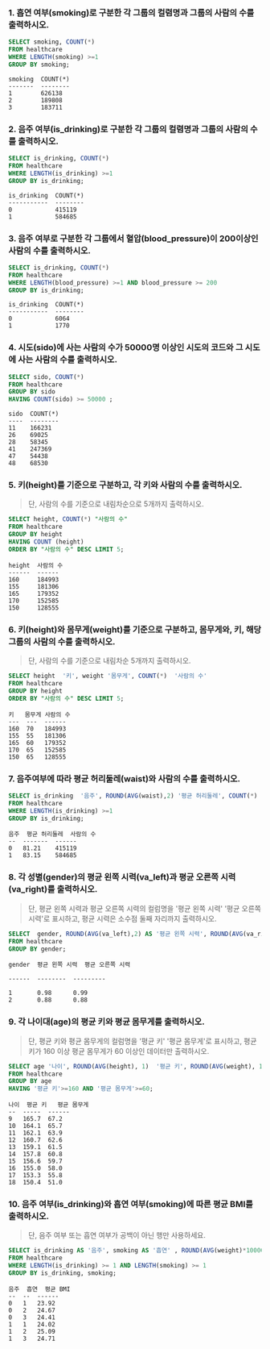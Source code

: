 ###  1. 흡연 여부(smoking)로 구분한 각 그룹의 컬렴명과 그룹의 사람의 수를 출력하시오.
```sql 
SELECT smoking, COUNT(*)
FROM healthcare
WHERE LENGTH(smoking) >=1
GROUP BY smoking;
```
```
smoking  COUNT(*)
-------  --------
1        626138
2        189808
3        183711
```


###  2. 음주 여부(is_drinking)로 구분한 각 그룹의 컬렴명과 그룹의 사람의 수를 출력하시오.
```sql 
SELECT is_drinking, COUNT(*)
FROM healthcare
WHERE LENGTH(is_drinking) >=1
GROUP BY is_drinking;
```
```
is_drinking  COUNT(*)
-----------  --------
0            415119
1            584685
```

### 3. 음주 여부로 구분한 각 그룹에서 혈압(blood_pressure)이 200이상인 사람의 수를 출력하시오.
```sql
SELECT is_drinking, COUNT(*)
FROM healthcare
WHERE LENGTH(blood_pressure) >=1 AND blood_pressure >= 200  
GROUP BY is_drinking;
```
```
is_drinking  COUNT(*)
-----------  --------
0            6064
1            1770
```

### 4. 시도(sido)에 사는 사람의 수가 50000명 이상인 시도의 코드와 그 시도에 사는 사람의 수를 출력하시오.
```sql
SELECT sido, COUNT(*)
FROM healthcare
GROUP BY sido
HAVING COUNT(sido) >= 50000 ;
```
```	
sido  COUNT(*)
----  --------
11    166231
26    69025
28    58345
41    247369
47    54438
48    68530
```



### 5. 키(height)를 기준으로 구분하고, 각 키와 사람의 수를 출력하시오.
> 단, 사람의 수를 기준으로 내림차순으로 5개까지 출력하시오.
```sql
SELECT height, COUNT(*) "사람의 수"
FROM healthcare
GROUP BY height
HAVING COUNT (height)
ORDER BY "사람의 수" DESC LIMIT 5;
```
```
height  사람의 수
------  ------
160     184993
155     181306
165     179352
170     152585
150     128555
```

### 6. 키(height)와 몸무게(weight)를 기준으로 구분하고, 몸무게와, 키, 해당 그룹의 사람의 수를 출력하시오. 
> 단, 사람의 수를 기준으로 내림차순 5개까지 출력하시오.
```sql
SELECT height  '키', weight '몸무게', COUNT(*)  '사람의 수'
FROM healthcare
GROUP BY height 
ORDER BY "사람의 수" DESC LIMIT 5;
```
```
키   몸무게 사람의 수
---  ---  ------
160  70   184993
155  55   181306
165  60   179352
170  65   152585
150  65   128555
```

### 7. 음주여부에 따라 평균 허리둘레(waist)와 사람의 수를 출력하시오.
```sql 
SELECT is_drinking  '음주', ROUND(AVG(waist),2) '평균 허리둘레', COUNT(*) '사람의 수'
FROM healthcare
WHERE LENGTH(is_drinking) >=1
GROUP BY is_drinking;
```
```
음주  평균 허리둘레  사람의 수
--  -------  ------
0   81.21    415119
1   83.15    584685
```

### 8. 각 성별(gender)의 평균 왼쪽 시력(va_left)과 평균 오른쪽 시력(va_right)를 출력하시오.

> 단, 평균 왼쪽 시력과 평균 오른쪽 시력의 컬럼명을 '평균 왼쪽 시력' '평균 오른쪽 시력'로 표시하고, 평균 시력은 소수점 둘째 자리까지 출력하시오.

```sql
SELECT  gender, ROUND(AVG(va_left),2) AS '평균 왼쪽 시력', ROUND(AVG(va_right),2) AS '평균 오른쪽 시력' 
FROM healthcare 
GROUP BY gender;
```
```
gender  평균 왼쪽 시력  평균 오른쪽 시력

------  --------  ---------

1       0.98      0.99
2       0.88      0.88
```



### 9. 각 나이대(age)의 평균 키와 평균 몸무게를 출력하시오.

> 단, 평균 키와 평균 몸무게의 컬럼명을 '평균 키' '평균 몸무게'로 표시하고, 평균키가 160 이상 평균 몸무게가 60 이상인 데이터만 출력하시오.

```sql
SELECT age '나이', ROUND(AVG(height), 1)  '평균 키', ROUND(AVG(weight), 1)  '평균 몸무게' 
FROM healthcare 
GROUP BY age 
HAVING '평균 키'>=160 AND '평균 몸무게'>=60;

```
```
나이  평균 키   평균 몸무게
--  -----  ------
9   165.7  67.2
10  164.1  65.7
11  162.1  63.9
12  160.7  62.6
13  159.1  61.5
14  157.8  60.8
15  156.6  59.7
16  155.0  58.0
17  153.3  55.8
18  150.4  51.0
```

### 10. 음주 여부(is_drinking)와 흡연 여부(smoking)에 따른 평균 BMI를 출력하시오.

> 단, 음주 여부 또는 흡연 여부가 공백이 아닌 행만 사용하세요.

```sql
SELECT is_drinking AS '음주', smoking AS '흡연' , ROUND(AVG(weight)*10000/AVG(height)/AVG(height),2) AS '평균 BMI'
FROM healthcare
WHERE LENGTH(is_drinking) >= 1 AND LENGTH(smoking) >= 1
GROUP BY is_drinking, smoking;
```
```
음주  흡연  평균 BMI
--  --  ------
0   1   23.92
0   2   24.67
0   3   24.41
1   1   24.02
1   2   25.09
1   3   24.71
```
